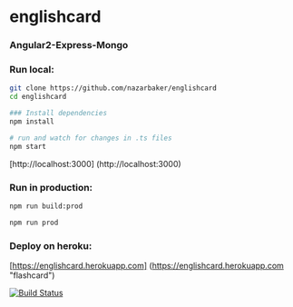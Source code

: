# englishcard

### Angular2-Express-Mongo

### Run local:
```bash
git clone https://github.com/nazarbaker/englishcard
cd englishcard

### Install dependencies
npm install

# run and watch for changes in .ts files
npm start

```
[http://localhost:3000] (http://localhost:3000)

### Run in production:
```bash
npm run build:prod

npm run prod
```

### Deploy on heroku:
[https://englishcard.herokuapp.com] (https://englishcard.herokuapp.com "flashcard")

[![Build Status](https://travis-ci.org/nazarbaker/englishcard.svg?branch=master)](https://travis-ci.org/nazarbaker/englishcard)
